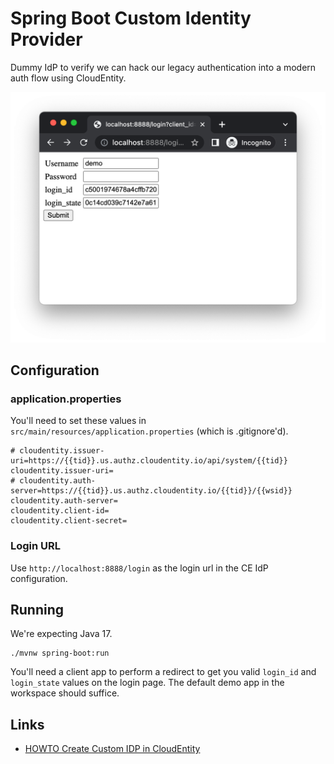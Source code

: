 # Spring Boot Custom Identity Provider

Dummy IdP to verify we can hack our legacy authentication into a modern
auth flow using CloudEntity.

![login screen](./docs/login.png)

## Configuration

### application.properties
You'll need to set these values in `src/main/resources/application.properties` (which is .gitignore'd).

```properties
# cloudentity.issuer-uri=https://{{tid}}.us.authz.cloudentity.io/api/system/{{tid}}
cloudentity.issuer-uri=
# cloudentity.auth-server=https://{{tid}}.us.authz.cloudentity.io/{{tid}}/{{wsid}}
cloudentity.auth-server=
cloudentity.client-id=
cloudentity.client-secret=
```

### Login URL

Use `http://localhost:8888/login` as the login url in the CE IdP configuration.

## Running

We're expecting Java 17.

```shell
./mvnw spring-boot:run
```

You'll need a client app to perform a redirect to get you valid
`login_id` and `login_state` values on the login page. The default demo app 
in the workspace should suffice.


## Links

- [HOWTO Create Custom IDP in CloudEntity](https://cloudentity.com/developers/howtos/identities/custom-idp/)